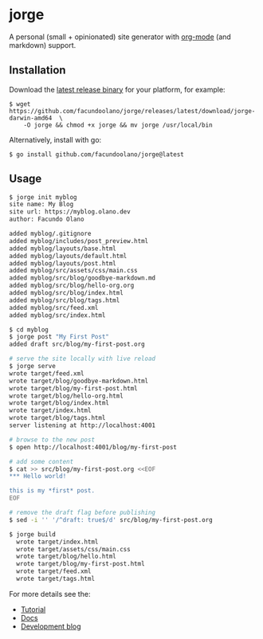 # jorge
A personal (small + opinionated) site generator with [org-mode](https://orgmode.org/) (and markdown) support.

## Installation
Download the [latest release binary](https://github.com/facundoolano/jorge/releases/latest) for your platform, for example:

    $ wget https://github.com/facundoolano/jorge/releases/latest/download/jorge-darwin-amd64  \
        -O jorge && chmod +x jorge && mv jorge /usr/local/bin

Alternatively, install with go:

    $ go install github.com/facundoolano/jorge@latest

## Usage

```bash
$ jorge init myblog
site name: My Blog
site url: https://myblog.olano.dev
author: Facundo Olano

added myblog/.gitignore
added myblog/includes/post_preview.html
added myblog/layouts/base.html
added myblog/layouts/default.html
added myblog/layouts/post.html
added myblog/src/assets/css/main.css
added myblog/src/blog/goodbye-markdown.md
added myblog/src/blog/hello-org.org
added myblog/src/blog/index.html
added myblog/src/blog/tags.html
added myblog/src/feed.xml
added myblog/src/index.html

$ cd myblog
$ jorge post "My First Post"
added draft src/blog/my-first-post.org

# serve the site locally with live reload
$ jorge serve
wrote target/feed.xml
wrote target/blog/goodbye-markdown.html
wrote target/blog/my-first-post.html
wrote target/blog/hello-org.html
wrote target/blog/index.html
wrote target/index.html
wrote target/blog/tags.html
server listening at http://localhost:4001

# browse to the new post
$ open http://localhost:4001/blog/my-first-post

# add some content
$ cat >> src/blog/my-first-post.org <<EOF
*** Hello world!

this is my *first* post.
EOF

# remove the draft flag before publishing
$ sed -i '' '/^draft: true$/d' src/blog/my-first-post.org

$ jorge build
  wrote target/index.html
  wrote target/assets/css/main.css
  wrote target/blog/hello.html
  wrote target/blog/my-first-post.html
  wrote target/feed.xml
  wrote target/tags.html
```

For more details see the:

  - [Tutorial](https://jorge.olano.dev#tutorial)
  - [Docs](https://jorge.olano.dev#docs)
  - [Development blog](https://jorge.olano.dev#blog)
